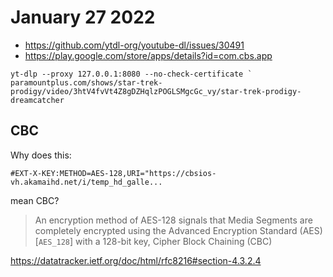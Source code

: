 # January 27 2022

- https://github.com/ytdl-org/youtube-dl/issues/30491
- https://play.google.com/store/apps/details?id=com.cbs.app

~~~
yt-dlp --proxy 127.0.0.1:8080 --no-check-certificate `
paramountplus.com/shows/star-trek-prodigy/video/3htV4fvVt4Z8gDZHqlzPOGLSMgcGc_vy/star-trek-prodigy-dreamcatcher
~~~

## CBC

Why does this:

~~~
#EXT-X-KEY:METHOD=AES-128,URI="https://cbsios-vh.akamaihd.net/i/temp_hd_galle...
~~~

mean CBC?

> An encryption method of AES-128 signals that Media Segments are completely
> encrypted using the Advanced Encryption Standard (AES) [`AES_128`] with a
> 128-bit key, Cipher Block Chaining (CBC)

https://datatracker.ietf.org/doc/html/rfc8216#section-4.3.2.4
